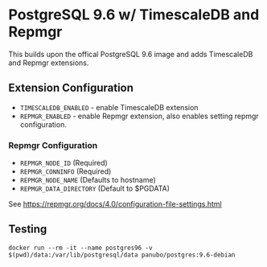 # PostgreSQL 9.6 w/ TimescaleDB and Repmgr

This builds upon the offical PostgreSQL 9.6 image and adds TimescaleDB and
Repmgr extensions.

## Extension Configuration

- `TIMESCALEDB_ENABLED` - enable TimescaleDB extension
- `REPMGR_ENABLED` - enable Repmgr extension, also enables setting repmgr configuration.

### Repmgr Configuration

- `REPMGR_NODE_ID` (Required)
- `REPMGR_CONNINFO` (Required)
- `REPMGR_NODE_NAME` (Defaults to hostname)
- `REPMGR_DATA_DIRECTORY` (Default to $PGDATA)

See https://repmgr.org/docs/4.0/configuration-file-settings.html

## Testing

```
docker run --rm -it --name postgres96 -v $(pwd)/data:/var/lib/postgresql/data panubo/postgres:9.6-debian
```
